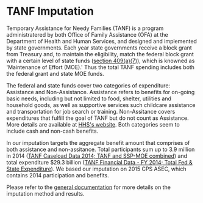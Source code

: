 # TANF Imputation

Temporary Assistance for Needy Families (TANF) is a program administratered by both Office of Family Assistance (OFA) at the Department of Health and Human Services, and designed and implemented by state governments. Each year state governments receive a block grant from Treasury and, to maintain the eligibility, match the federal block grant with a certain level of state funds ([section 409(a)(7)](https://www.ssa.gov/OP_Home/ssact/title04/0409.htm)), which is knowned as 'Maintenance of Effort (MOE).' Thus the total TANF spending includes both the federal grant and state MOE funds.

The federal and state funds cover two categories of expenditure: Assistance and Non-Assistance. Assistance refers to benefits for on-going basic needs, including but not limited to food, shelter, utilities and household goods, as well as supportive services such childcare assistance and transportation for job search or training. Non-Assitance covers expenditures that fulfill the goal of TANF but do not count as Assistance. More details are available at [HHS's website](https://www.acf.hhs.gov/sites/default/files/ofa/categories_and_definitions_for_tanf_and_moe_funds.pdf). Both categories seem to include cash and non-cash benefits.

In our imputation targets the aggregate benefit amount that comprises of both assistance and non-assitance. Total participants sum up to 3.9 million in 2014 ([TANF Caseload Data 2014; TANF and SSP-MOE combined](https://www.acf.hhs.gov/ofa/resource/caseload-data-2014)) and total expenditure $29.3 billion ([TANF Financial Data - FY 2014; Total Fed & State Expenditure](https://www.acf.hhs.gov/ofa/resource/tanf-financial-data-fy-2014)). We based our imputation on 2015 CPS ASEC, which contains 2014 participation and benefits.

Please refer to the [general documentation]() for more details on the imputation method and results.